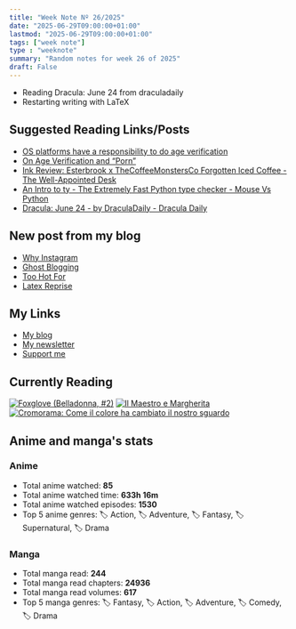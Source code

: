 ```yaml
---
title: "Week Note Nº 26/2025"
date: "2025-06-29T09:00:00+01:00"
lastmod: "2025-06-29T09:00:00+01:00"
tags: ["week note"]
type : "weeknote"
summary: "Random notes for week 26 of 2025"
draft: False
---
```


- Reading Dracula: June 24 from draculadaily
- Restarting writing with LaTeX

## Suggested Reading Links/Posts
- [OS platforms have a responsibility to do age verification](https://json.blog/2024/09/03/os-platforms-have.html?utm_source=fundor333.com)
- [On Age Verification and “Porn”](https://json.blog/2025/06/27/on-age-verification-and-porn.html?utm_source=fundor333.com)
- [Ink Review: Esterbrook x TheCoffeeMonstersCo Forgotten Iced Coffee - The Well-Appointed Desk](https://www.wellappointeddesk.com/2025/06/ink-review-esterbrook-x-thecoffeemonstersco-forgotten-iced-coffee/?utm_source=fundor333.com)
- [An Intro to ty - The Extremely Fast Python type checker - Mouse Vs Python](https://www.blog.pythonlibrary.org/2025/06/25/an-intro-to-ty-the-extremely-fast-python-type-checker/?utm_source=fundor333.com)
- [Dracula: June 24 - by DraculaDaily - Dracula Daily](https://draculadaily.substack.com/p/dracula-june-24-623?utm_source=fundor333.com)
## New post from my blog
- [Why Instagram](https://fundor333.com/micro/2025/06/why-instagram/?utm_source=fundor333.com)
- [Ghost Blogging](https://fundor333.com/micro/2025/06/ghost-blogging/?utm_source=fundor333.com)
- [Too Hot For](https://fundor333.com/micro/2025/06/too-hot-for/?utm_source=fundor333.com)
- [Latex Reprise](https://fundor333.com/micro/2025/06/latex-reprise/?utm_source=fundor333.com)

## My Links
- [My blog](https://www.fundor333.com)
- [My newsletter](https://newsletter.digitaltearoom.com)
- [Support me](https://ko-fi.com/fundor333)

## Currently Reading
[![Foxglove (Belladonna, #2)](https://i.gr-assets.com/images/S/compressed.photo.goodreads.com/books/1714663422l/211170617._SX98_.jpg)](https://www.goodreads.com/review/show/7583111149?utm_medium=api&utm_source=rss) [![Il Maestro e Margherita](https://i.gr-assets.com/images/S/compressed.photo.goodreads.com/books/1449182290l/28095021._SX98_.jpg)](https://www.goodreads.com/review/show/7613476820?utm_medium=api&utm_source=rss) [![Cromorama: Come il colore ha cambiato il nostro sguardo](https://i.gr-assets.com/images/S/compressed.photo.goodreads.com/books/1505808761l/36266532._SX98_.jpg)](https://www.goodreads.com/review/show/5993206761?utm_medium=api&utm_source=rss)

## Anime and manga's stats

### **Anime**
- Total anime watched: **85**
- Total anime watched time: **633h 16m**
- Total anime watched episodes: **1530**
- Top 5 anime genres: 🏷️ Action, 🏷️ Adventure, 🏷️ Fantasy, 🏷️ Supernatural, 🏷️ Drama

### **Manga**
- Total manga read: **244**
- Total manga read chapters: **24936**
- Total manga read volumes: **617**
- Top 5 manga genres: 🏷️ Fantasy, 🏷️ Action, 🏷️ Adventure, 🏷️ Comedy, 🏷️ Drama

